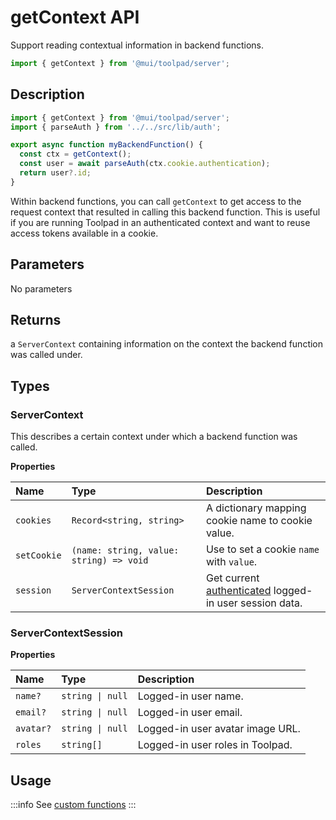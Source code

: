 # getContext API

<p class="description">Support reading contextual information in backend functions.</p>

```jsx
import { getContext } from '@mui/toolpad/server';
```

## Description

```jsx
import { getContext } from '@mui/toolpad/server';
import { parseAuth } from '../../src/lib/auth';

export async function myBackendFunction() {
  const ctx = getContext();
  const user = await parseAuth(ctx.cookie.authentication);
  return user?.id;
}
```

Within backend functions, you can call `getContext` to get access to the request context that resulted in calling this backend function. This is useful if you are running Toolpad in an authenticated context and want to reuse access tokens available in a cookie.

## Parameters

No parameters

## Returns

a `ServerContext` containing information on the context the backend function was called under.

## Types

### ServerContext

This describes a certain context under which a backend function was called.

**Properties**

| Name        | Type                                    | Description                                                                                 |
| :---------- | :-------------------------------------- | :------------------------------------------------------------------------------------------ |
| `cookies`   | `Record<string, string>`                | A dictionary mapping cookie name to cookie value.                                           |
| `setCookie` | `(name: string, value: string) => void` | Use to set a cookie `name` with `value`.                                                    |
| `session`   | `ServerContextSession`                  | Get current [authenticated](/toolpad/concepts/authentication/) logged-in user session data. |

### ServerContextSession

**Properties**

| Name      | Type             | Description                      |
| :-------- | :--------------- | :------------------------------- |
| `name?`   | `string \| null` | Logged-in user name.             |
| `email?`  | `string \| null` | Logged-in user email.            |
| `avatar?` | `string \| null` | Logged-in user avatar image URL. |
| `roles`   | `string[]`       | Logged-in user roles in Toolpad. |

## Usage

:::info
See [custom functions](/toolpad/concepts/custom-functions/)
:::

